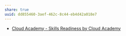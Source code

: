 ```yaml
---
share: true
uuid: dd855460-3aef-462c-8c44-eb4d42a018e7
---
```

* [Cloud Academy - Skills Readiness by Cloud Academy](https://cloudacademy.com/)
